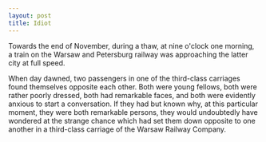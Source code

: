 ```yaml
---
layout: post
title: Idiot
---
```


Towards the end of November, during a thaw, at nine o'clock one morning, a train on the Warsaw and Petersburg railway was approaching the latter city at full speed.


When day dawned, two passengers in one of the third-class carriages found themselves opposite each other. Both were young fellows, both were rather poorly dressed, both had remarkable faces, and both were evidently anxious to start a conversation. If they had but known why, at this particular moment, they were both remarkable persons, they would undoubtedly have wondered at the strange chance which had set them down opposite to one another in a third-class carriage of the Warsaw Railway Company.

